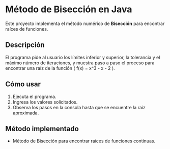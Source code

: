 # Método de Bisección en Java

Este proyecto implementa el método numérico de **Bisección** para encontrar raíces de funciones.

## Descripción

El programa pide al usuario los límites inferior y superior, la tolerancia y el máximo número de iteraciones, y muestra paso a paso el proceso para encontrar una raíz de la función \( f(x) = x^3 - x - 2 \).

## Cómo usar

1. Ejecuta el programa.
2. Ingresa los valores solicitados.
3. Observa los pasos en la consola hasta que se encuentre la raíz aproximada.

## Método implementado

- Método de Bisección para encontrar raíces de funciones continuas.
